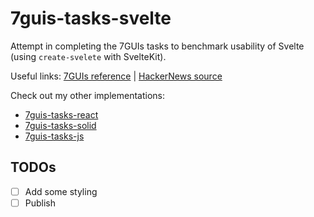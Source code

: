 # 7guis-tasks-svelte

Attempt in completing the 7GUIs tasks to benchmark usability of Svelte (using `create-svelete` with SvelteKit).

Useful links: [7GUIs reference](https://eugenkiss.github.io/7guis/tasks) | [HackerNews source](https://news.ycombinator.com/item?id=31273802)

Check out my other implementations:

- [7guis-tasks-react](https://github.com/sixelasacul/7guis-tasks-react)
- [7guis-tasks-solid](https://github.com/sixelasacul/7guis-tasks-solid)
- [7guis-tasks-js](https://github.com/sixelasacul/7guis-tasks-js)

## TODOs

- [ ] Add some styling
- [ ] Publish
